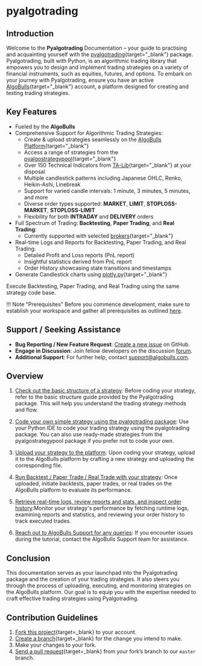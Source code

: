 # pyalgotrading

## Introduction

Welcome to the **Pyalgotrading** Documentation – your guide to practising and acquainting yourself with the [pyalgotrading](https://github.com/algobulls/pyalgotrading/){target="_blank"} package. Pyalgotrading, built with Python, is an algorithmic trading library that empowers you to design and implement trading strategies on a variety of financial instruments, such as equities, futures, and options. To embark on your journey with Pyalgotrading, ensure you have an active [AlgoBulls](https://www.algobulls.com/){target="_blank"} account, a platform designed for creating and testing trading strategies.

## Key Features

- Fueled by the **AlgoBulls**
- Comprehensive Support for Algorithmic Trading Strategies:
  - Create & upload strategies seamlessly on the [AlgoBulls Platform](https://algobulls.com){target="_blank"}
  - Access a range of strategies from the [pyalgostrategypool](https://github.com/algobulls/pyalgostrategypool){target="_blank"}
  -  Over 150 Technical Indicators from [TA-Lib](https://pypi.org/project/TA-Lib/){target="_blank"} at your disposal
  - Multiple candlestick patterns including Japanese OHLC, Renko, Heikin-Ashi, Linebreak
  - Support for varied candle intervals: 1 minute, 3 minutes, 5 minutes, and more
  - Diverse order types supported: **MARKET**, **LIMIT**, **STOPLOSS-MARKET**, **STOPLOSS-LIMIT**
  - Flexibility for both **INTRADAY** and **DELIVERY** orders
- Full Spectrum of Trading: **Backtesting**, **Paper Trading**, and **Real Trading**:
  - Currently supported with selected [brokers](https://app.algobulls.com/user/brokerlogin){target="_blank"}
- Real-time Logs and Reports for Backtesting, Paper Trading, and Real Trading:
  - Detailed Profit and Loss reports (PnL report)
  - Insightful statistics derived from PnL report
  - Order History showcasing state transitions and timestamps
- Generate Candlestick charts using [plotly.py](https://github.com/plotly/plotly.py){target="_blank"}

Execute Backtesting, Paper Trading, and Real Trading using the same strategy code base.

!!! Note "Prerequisites"
    Before you commence development, make sure to establish your workspace and gather all prerequisites as outlined [here](prerequisites.md).

## Support / Seeking Assistance

- **Bug Reporting / New Feature Request**: [Create a new issue](https://github.com/algobulls/pyalgotrading/issues/new) on GitHub.
- **Engage in Discussion**: Join fellow developers on the discussion [forum](https://community.algobulls.com/c/github/pyalgotrading/42).
- **Additional Support**: For further help, contact [support@algobulls.com](mailto:support@algobulls.com).

## Overview

1. [Check out the basic structure of a strategy](strategy_guides/structure.md): Before coding your strategy, refer to the basic structure guide provided by the Pyalgotrading package. This will help you understand the trading strategy methods and flow.

2. [Code your own simple strategy using the pyalgotrading package](prerequisites.md): Use your Python IDE to code your trading strategy using the pyalgotrading package. You can also use ready-made strategies from the pyalgostrategypool package if you prefer not to code your own.

3. [Upload your strategy to the platform](upload.md): Upon coding your strategy, upload it to the AlgoBulls platform by crafting a new strategy and uploading the corresponding file.

4. [Run Backtest / Paper Trade / Real Trade with your strategy](testing.md/#submit-a-job):  Once uploaded, initiate backtests, paper trades, or real trades on the AlgoBulls platform to evaluate its performance.

5. [Retrieve real-time logs, review reports and stats, and inspect order history](testing.md/#fetch-logs):Monitor your strategy's performance by fetching runtime logs, examining reports and statistics, and reviewing your order history to track executed trades.

6. [Reach out to AlgoBulls Support for any queries](mailto:support@algobulls.com): If you encounter issues during the tutorial, contact the AlgoBulls Support team for assistance.

## Conclusion

This documentation serves as your launchpad into the Pyalgotrading package and the creation of your trading strategies. It also steers you through the process of uploading, executing, and monitoring strategies on the AlgoBulls platform. Our goal is to equip you with the expertise needed to craft effective trading strategies using Pyalgotrading.

## Contribution Guidelines

1. [Fork this project][fork]{target=_blank} to your account.
2. [Create a branch][branch]{target=_blank} for the change you intend to make.
3. Make your changes to your fork.
4. [Send a pull request][pr]{target=_blank} from your fork’s branch to our `master` branch.

[fork]: https://help.github.com/articles/fork-a-repo/
[branch]: https://help.github.com/articles/creating-and-deleting-branches-within-your-repository
[pr]: https://help.github.com/articles/using-pull-requests/

